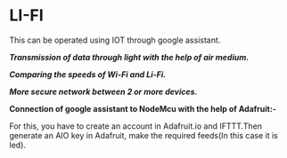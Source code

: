 # LI-FI
This can be operated using IOT through google assistant.


***Transmission of data through light with the help of air medium.***

***Comparing the speeds of Wi-Fi and Li-Fi.***

***More secure network between 2 or more devices.***


**Connection of google assistant to NodeMcu with the help of Adafruit:-**

For this, you have to create an account in Adafruit.io and IFTTT.Then generate an AIO key in Adafruit, make the required feeds(In this case it is led).
